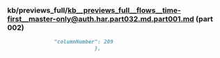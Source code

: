 ### kb/previews_full/kb__previews_full__flows__time-first__master-only@auth.har.part032.md.part001.md (part 002)

```md
               "columnNumber": 209
                            },
                        
```

```
